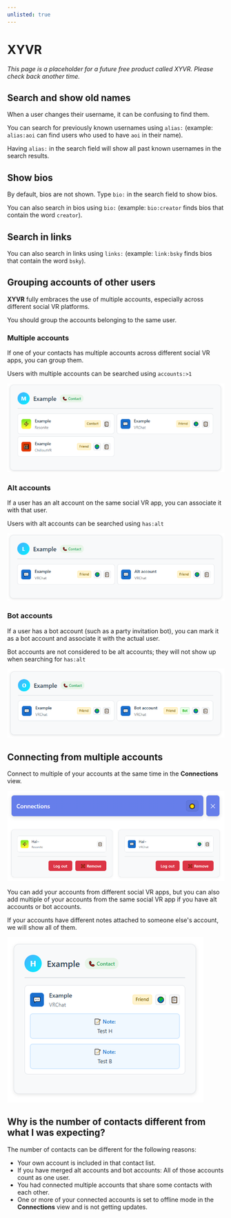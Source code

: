 ```yaml
---
unlisted: true
---
```

# XYVR

*This page is a placeholder for a future free product called XYVR. Please check back another time.*

## Search and show old names

When a user changes their username, it can be confusing to find them.

You can search for previously known usernames using `alias:` (example: `alias:aoi` can find users who used to have `aoi` in their name).

Having `alias:` in the search field will show all past known usernames in the search results.

## Show bios

By default, bios are not shown. Type `bio:` in the search field to show bios.

You can also search in bios using `bio:` (example: `bio:creator` finds bios that contain the word `creator`).

## Search in links

You can also search in links using `links:` (example: `link:bsky` finds bios that contain the word `bsky`).

## Grouping accounts of other users

**XYVR** fully embraces the use of multiple accounts, especially across different social VR platforms.

You should group the accounts belonging to the same user.

### Multiple accounts

If one of your contacts has multiple accounts across different social VR apps, you can group them.

Users with multiple accounts can be searched using `accounts:>1`

![ui-webview_LB6aEvaaTL.png](img/ui-webview_LB6aEvaaTL.png)

### Alt accounts

If a user has an alt account on the same social VR app, you can associate it with that user.

Users with alt accounts can be searched using `has:alt`

![ui-webview_uza2wcbvUU.png](img/ui-webview_uza2wcbvUU.png)

### Bot accounts

If a user has a bot account (such as a party invitation bot), you can mark it as a bot account and associate it with the actual user.

Bot accounts are not considered to be alt accounts; they will not show up when searching for `has:alt`

![ui-webview_0MrURp16gN.png](img/ui-webview_0MrURp16gN.png)


## Connecting from multiple accounts

Connect to multiple of your accounts at the same time in the **Connections** view.

![ui-webview_WNIsM0gXhO.png](img/ui-webview_WNIsM0gXhO.png)

You can add your accounts from different social VR apps, but you can also add multiple of your accounts from the same
social VR app if you have alt accounts or bot accounts.

If your accounts have different notes attached to someone else's account, we will show all of them.

![ui-webview_rbJ79Dtlnl.png](img/ui-webview_rbJ79Dtlnl.png)

## Why is the number of contacts different from what I was expecting?

The number of contacts can be different for the following reasons:

- Your own account is included in that contact list.
- If you have merged alt accounts and bot accounts: All of those accounts count as one user.
- You had connected multiple accounts that share some contacts with each other.
- One or more of your connected accounts is set to offline mode in the **Connections** view and is not getting updates.
